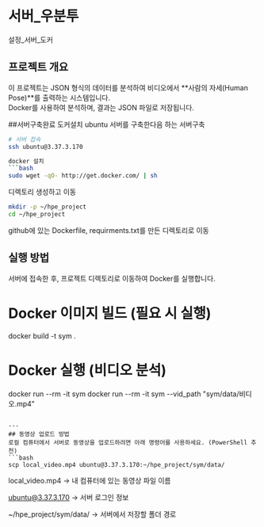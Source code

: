 # 서버_우분투
설정_서버_도커

## 프로젝트 개요
이 프로젝트는 JSON 형식의 데이터를 분석하여 비디오에서 **사람의 자세(Human Pose)**를 출력하는 시스템입니다.  
Docker를 사용하여 분석하며, 결과는 JSON 파일로 저장됩니다.

##서버구축완료 도커설치
ubuntu 서버를 구축한다음 하는 서버구축 

```bash
# 서버 접속
ssh ubuntu@3.37.3.170

docker 설치
```bash
sudo wget -qO- http://get.docker.com/ | sh
```
디렉토리 생성하고 이동 
```bash
mkdir -p ~/hpe_project
cd ~/hpe_project
```

github에 있는 Dockerfile, requirments.txt를 만든 디렉토리로 이동




## 실행 방법
서버에 접속한 후, 프로젝트 디렉토리로 이동하여 Docker를 실행합니다.


# Docker 이미지 빌드 (필요 시 실행)
docker build -t sym .

# Docker 실행 (비디오 분석)
docker run --rm -it sym
docker run --rm -it sym --vid_path "sym/data/비디오.mp4"
```

---
## 동영상 업로드 방법
로컬 컴퓨터에서 서버로 동영상을 업로드하려면 아래 명령어를 사용하세요. (PowerShell 추천)
```bash
scp local_video.mp4 ubuntu@3.37.3.170:~/hpe_project/sym/data/
```
local_video.mp4 → 내 컴퓨터에 있는 동영상 파일 이름

ubuntu@3.37.3.170 → 서버 로그인 정보

~/hpe_project/sym/data/ → 서버에서 저장할 폴더 경로
